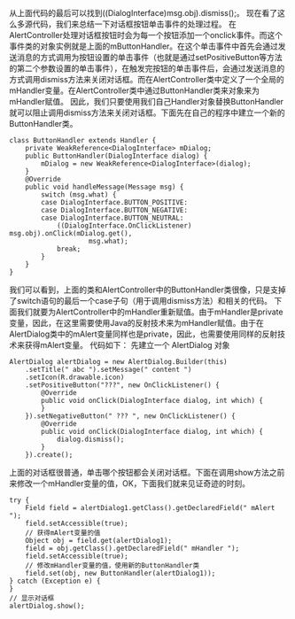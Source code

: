 从上面代码的最后可以找到((DialogInterface)msg.obj).dismiss();。
现在看了这么多源代码，我们来总结一下对话框按钮单击事件的处理过程。
在AlertController处理对话框按钮时会为每一个按钮添加一个onclick事件。而这个事件类的对象实例就是上面的mButtonHandler。在这个单击事件中首先会通过发送消息的方式调用为按钮设置的单击事件（也就是通过setPositiveButton等方法的第二个参数设置的单击事件），在触发完按钮的单击事件后，会通过发送消息的方式调用dismiss方法来关闭对话框。而在AlertController类中定义了一个全局的mHandler变量。在AlertController类中通过ButtonHandler类来对象来为mHandler赋值。
因此，我们只要使用我们自己Handler对象替换ButtonHandler就可以阻止调用dismiss方法来关闭对话框。下面先在自己的程序中建立一个新的ButtonHandler类。
```  
class ButtonHandler extends Handler {
	private WeakReference<DialogInterface> mDialog;
	public ButtonHandler(DialogInterface dialog) {
		mDialog = new WeakReference<DialogInterface>(dialog);
	}
	@Override
	public void handleMessage(Message msg) {
		switch (msg.what) {
		case DialogInterface.BUTTON_POSITIVE:
		case DialogInterface.BUTTON_NEGATIVE:
		case DialogInterface.BUTTON_NEUTRAL:
			((DialogInterface.OnClickListener) msg.obj).onClick(mDialog.get(),
					msg.what);
			break;
		}
	}
}
```
我们可以看到，上面的类和AlertController中的ButtonHandler类很像，只是支掉了switch语句的最后一个case子句（用于调用dismiss方法）和相关的代码。
下面我们就要为AlertController中的mHandler重新赋值。由于mHandler是private变量，因此，在这里需要使用Java的反射技术来为mHandler赋值。由于在AlertDialog类中的mAlert变量同样也是private，因此，也需要使用同样的反射技术来获得mAlert变量。
代码如下：
先建立一个 AlertDialog 对象
```  
AlertDialog alertDialog = new AlertDialog.Builder(this)
	.setTitle(" abc ").setMessage(" content ")
	.setIcon(R.drawable.icon)
	.setPositiveButton("???", new OnClickListener() {
		@Override
		public void onClick(DialogInterface dialog, int which) {
		}
	}).setNegativeButton(" ??? ", new OnClickListener() {
		@Override
		public void onClick(DialogInterface dialog, int which) {
			dialog.dismiss();
		}
	}).create();
```
上面的对话框很普通，单击哪个按钮都会关闭对话框。下面在调用show方法之前来修改一个mHandler变量的值，OK，下面我们就来见证奇迹的时刻。
```  
try {
	Field field = alertDialog1.getClass().getDeclaredField(" mAlert ");
	field.setAccessible(true);
	// 获得mAlert变量的值
	Object obj = field.get(alertDialog1);
	field = obj.getClass().getDeclaredField(" mHandler ");
	field.setAccessible(true);
	// 修改mHandler变量的值，使用新的ButtonHandler类
	field.set(obj, new ButtonHandler(alertDialog1));
} catch (Exception e) {
}
// 显示对话框
alertDialog.show();
```